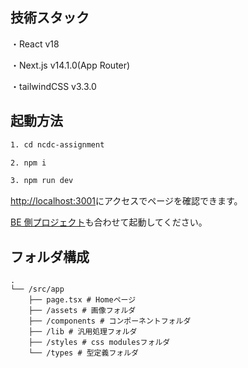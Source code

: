## 技術スタック

・React v18

・Next.js v14.1.0(App Router)

・tailwindCSS v3.3.0

## 起動方法

```bash
1. cd ncdc-assignment

2. npm i

3. npm run dev
```

[http://localhost:3001](http://localhost:3001)にアクセスでページを確認できます。

[BE 側プロジェクト](https://github.com/ncdcdev/recruit-frontend)も合わせて起動してください。

## フォルダ構成

```
.
└── /src/app
    ├── page.tsx # Homeページ
    ├── /assets # 画像フォルダ
    ├── /components # コンポーネントフォルダ
    ├── /lib # 汎用処理フォルダ
    ├── /styles # css modulesフォルダ
    └── /types # 型定義フォルダ
```
